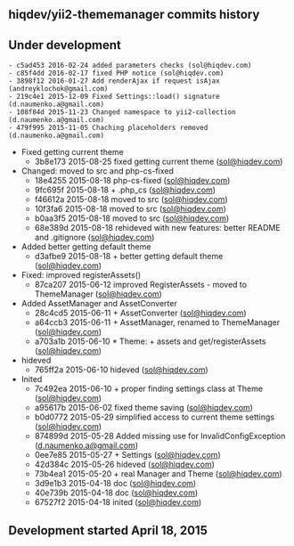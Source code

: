 hiqdev/yii2-thememanager commits history
----------------------------------------

## Under development

    - c5ad453 2016-02-24 added parameters checks (sol@hiqdev.com)
    - c85f4dd 2016-02-17 fixed PHP notice (sol@hiqdev.com)
    - 3898f12 2016-01-27 Add renderAjax if request isAjax (andreyklochok@gmail.com)
    - 219c4e1 2015-12-09 Fixed Settings::load() signature (d.naumenko.a@gmail.com)
    - 108f84d 2015-11-23 Changed namespace to yii2-collection (d.naumenko.a@gmail.com)
    - 479f995 2015-11-05 Chaching placeholders removed (d.naumenko.a@gmail.com)
- Fixed getting current theme
    - 3b8e173 2015-08-25 fixed getting current theme (sol@hiqdev.com)
- Changed: moved to src and php-cs-fixed
    - 18e4255 2015-08-18 php-cs-fixed (sol@hiqdev.com)
    - 9fc695f 2015-08-18 + .php_cs (sol@hiqdev.com)
    - f46612a 2015-08-18 moved to src (sol@hiqdev.com)
    - 10f3fa6 2015-08-18 moved to src (sol@hiqdev.com)
    - b0aa3f5 2015-08-18 moved to src (sol@hiqdev.com)
    - 68e389d 2015-08-18 rehideved with new features: better README and .gitignore (sol@hiqdev.com)
- Added better getting default theme
    - d3afbe9 2015-08-18 + better getting default theme (sol@hiqdev.com)
- Fixed: improved registerAssets()
    - 87ca207 2015-06-12 improved RegisterAssets - moved to ThemeManager (sol@hiqdev.com)
- Added AssetManager and AssetConverter
    - 28c4cd5 2015-06-11 + AssetConverter (sol@hiqdev.com)
    - a64ccb3 2015-06-11 + AssetManager, renamed to ThemeManager (sol@hiqdev.com)
    - a703a1b 2015-06-10 * Theme: + assets and get/registerAssets (sol@hiqdev.com)
- hideved
    - 765ff2a 2015-06-10 hideved (sol@hiqdev.com)
- Inited
    - 7c492ea 2015-06-10 + proper finding settings class at Theme (sol@hiqdev.com)
    - a95617b 2015-06-02 fixed theme saving (sol@hiqdev.com)
    - b0d0772 2015-05-29 simplified access to current theme settings (sol@hiqdev.com)
    - 874899d 2015-05-28 Added missing use for InvalidConfigException (d.naumenko.a@gmail.com)
    - 0ee7e85 2015-05-27 + Settings (sol@hiqdev.com)
    - 42d384c 2015-05-26 hideved (sol@hiqdev.com)
    - 73b4ea1 2015-05-20 + real Manager and Theme (sol@hiqdev.com)
    - 3d9e1b3 2015-04-18 doc (sol@hiqdev.com)
    - 40e739b 2015-04-18 doc (sol@hiqdev.com)
    - 67527f2 2015-04-18 inited (sol@hiqdev.com)

## Development started April 18, 2015

